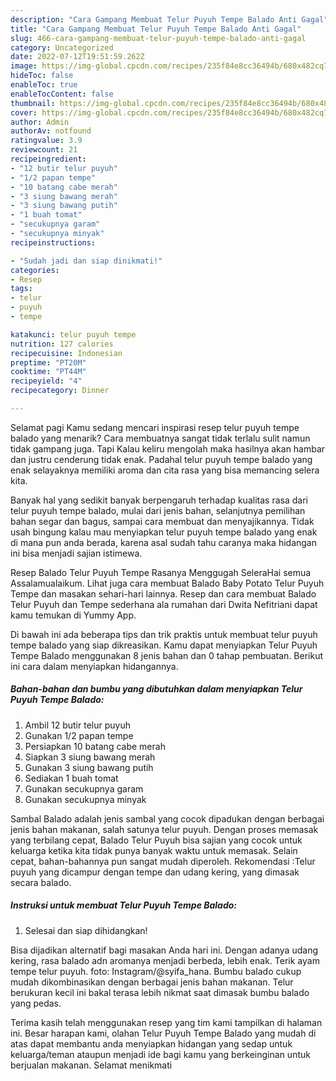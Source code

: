 ```yaml
---
description: "Cara Gampang Membuat Telur Puyuh Tempe Balado Anti Gagal"
title: "Cara Gampang Membuat Telur Puyuh Tempe Balado Anti Gagal"
slug: 466-cara-gampang-membuat-telur-puyuh-tempe-balado-anti-gagal
category: Uncategorized
date: 2022-07-12T19:51:59.262Z
image: https://img-global.cpcdn.com/recipes/235f84e8cc36494b/680x482cq70/telur-puyuh-tempe-balado-foto-resep-utama.jpg
hideToc: false
enableToc: true
enableTocContent: false
thumbnail: https://img-global.cpcdn.com/recipes/235f84e8cc36494b/680x482cq70/telur-puyuh-tempe-balado-foto-resep-utama.jpg
cover: https://img-global.cpcdn.com/recipes/235f84e8cc36494b/680x482cq70/telur-puyuh-tempe-balado-foto-resep-utama.jpg
author: Admin
authorAv: notfound
ratingvalue: 3.9
reviewcount: 21
recipeingredient:
- "12 butir telur puyuh"
- "1/2 papan tempe"
- "10 batang cabe merah"
- "3 siung bawang merah"
- "3 siung bawang putih"
- "1 buah tomat"
- "secukupnya garam"
- "secukupnya minyak"
recipeinstructions:

- "Sudah jadi dan siap dinikmati!"
categories:
- Resep
tags:
- telur
- puyuh
- tempe

katakunci: telur puyuh tempe 
nutrition: 127 calories
recipecuisine: Indonesian
preptime: "PT20M"
cooktime: "PT44M"
recipeyield: "4"
recipecategory: Dinner

---
```



Selamat pagi Kamu sedang mencari inspirasi resep telur puyuh tempe balado yang menarik? Cara membuatnya sangat tidak terlalu sulit namun tidak gampang juga. Tapi Kalau keliru mengolah maka hasilnya akan hambar dan justru cenderung tidak enak. Padahal telur puyuh tempe balado yang enak selayaknya memiliki aroma dan cita rasa yang bisa memancing selera kita.


Banyak hal yang sedikit banyak berpengaruh terhadap kualitas rasa dari telur puyuh tempe balado, mulai dari jenis bahan, selanjutnya pemilihan bahan segar dan bagus, sampai cara membuat dan menyajikannya. Tidak usah bingung kalau mau menyiapkan telur puyuh tempe balado yang enak di mana pun anda berada, karena asal sudah tahu caranya maka hidangan ini bisa menjadi sajian istimewa.

Resep Balado Telur Puyuh Tempe Rasanya Menggugah SeleraHai semua Assalamualaikum. Lihat juga cara membuat Balado Baby Potato Telur Puyuh Tempe dan masakan sehari-hari lainnya. Resep dan cara membuat Balado Telur Puyuh dan Tempe sederhana ala rumahan dari Dwita Nefitriani dapat kamu temukan di Yummy App.


Di bawah ini ada beberapa tips dan trik praktis untuk membuat telur puyuh tempe balado yang siap dikreasikan. Kamu dapat menyiapkan Telur Puyuh Tempe Balado menggunakan 8 jenis bahan dan 0 tahap pembuatan. Berikut ini cara dalam menyiapkan hidangannya.

<!--inarticleads1-->

##### Bahan-bahan dan bumbu yang dibutuhkan dalam menyiapkan Telur Puyuh Tempe Balado:

1. Ambil 12 butir telur puyuh
1. Gunakan 1/2 papan tempe
1. Persiapkan 10 batang cabe merah
1. Siapkan 3 siung bawang merah
1. Gunakan 3 siung bawang putih
1. Sediakan 1 buah tomat
1. Gunakan secukupnya garam
1. Gunakan secukupnya minyak


Sambal Balado adalah jenis sambal yang cocok dipadukan dengan berbagai jenis bahan makanan, salah satunya telur puyuh. Dengan proses memasak yang terbilang cepat, Balado Telur Puyuh bisa sajian yang cocok untuk keluarga ketika kita tidak punya banyak waktu untuk memasak. Selain cepat, bahan-bahannya pun sangat mudah diperoleh. Rekomendasi :Telur puyuh yang dicampur dengan tempe dan udang kering, yang dimasak secara balado. 

<!--inarticleads2-->

##### Instruksi untuk membuat Telur Puyuh Tempe Balado:


1. Selesai dan siap dihidangkan!

Bisa dijadikan alternatif bagi masakan Anda hari ini. Dengan adanya udang kering, rasa balado adn aromanya menjadi berbeda, lebih enak. Terik ayam tempe telur puyuh. foto: Instagram/@syifa_hana. Bumbu balado cukup mudah dikombinasikan dengan berbagai jenis bahan makanan. Telur berukuran kecil ini bakal terasa lebih nikmat saat dimasak bumbu balado yang pedas. 

Terima kasih telah menggunakan resep yang tim kami tampilkan di halaman ini. Besar harapan kami, olahan Telur Puyuh Tempe Balado yang mudah di atas dapat membantu anda menyiapkan hidangan yang sedap untuk keluarga/teman ataupun menjadi ide bagi kamu yang berkeinginan untuk berjualan makanan. Selamat menikmati
